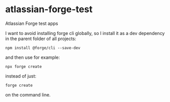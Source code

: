 # atlassian-forge-test
Atlassian Forge test apps

I want to avoid installing forge cli globally, so I install it as a dev dependency in the parent folder of all projects:

    npm install @forge/cli --save-dev

and then use for example:

    npx forge create 
    
instead of just:

    forge create
    
on the command line.

